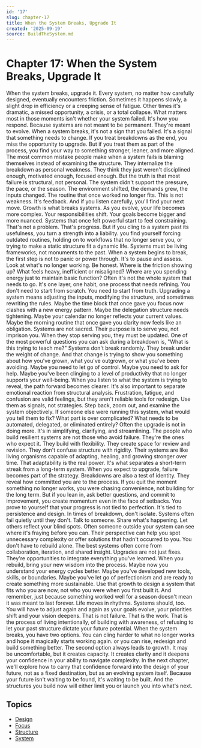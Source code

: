 ```yaml
---
id: '17'
slug: chapter-17
title: When the System Breaks, Upgrade It
created: '2025-09-19'
source: BuildTheSystem.md
---
```


# Chapter 17: When the System Breaks, Upgrade It

When the system breaks, upgrade it.
Every system, no matter how carefully designed, eventually encounters friction.
Sometimes it happens slowly, a slight drop in efficiency or a creeping sense of fatigue.
Other times it's dramatic, a missed opportunity, a crisis, or a total collapse.
What matters most in those moments isn't whether your system failed.
It's how you respond.
Because systems are not meant to be permanent.
They're meant to evolve.
When a system breaks, it's not a sign that you failed.
It's a signal that something needs to change.
If you treat breakdowns as the end, you miss the opportunity to upgrade.
But if you treat them as part of the process, you find your way to something stronger, leaner, and more aligned.
The most common mistake people make when a system fails is blaming themselves instead of examining the structure.
They internalize the breakdown as personal weakness.
They think they just weren't disciplined enough, motivated enough, focused enough.
But the truth is that most failure is structural, not personal.
The system didn't support the pressure, the pace, or the season.
The environment shifted, the demands grew, the inputs changed.
The routine that once worked no longer fits.
This is not weakness.
It's feedback.
And if you listen carefully, you'll find your next move.
Growth is what breaks systems. As you evolve, your life becomes more complex.
Your responsibilities shift.
Your goals become bigger and more nuanced.
Systems that once felt powerful start to feel constraining.
That's not a problem.
That's progress.
But if you cling to a system past its usefulness, you turn a strength into a liability. you find yourself forcing outdated routines, holding on to workflows that no longer serve you, or trying to make a static structure fit a dynamic life.
Systems must be living frameworks, not monuments to the past.
When a system begins to break, the first step is not to panic or power through.
It's to pause and assess.
Look at what's no longer working.
Be honest.
Where is the friction showing up?
What feels heavy, inefficient or misaligned?
Where are you spending energy just to maintain basic function?
Often it's not the whole system that needs to go.
It's one layer, one habit, one process that needs refining.
You don't need to start from scratch.
You need to start from truth.
Upgrading a system means adjusting the inputs, modifying the structure, and sometimes rewriting the rules.
Maybe the time block that once gave you focus now clashes with a new energy pattern.
Maybe the delegation structure needs tightening.
Maybe your calendar no longer reflects your current values.
Maybe the morning routine that once gave you clarity now feels like an obligation.
Systems are not sacred.
Their purpose is to serve you, not imprison you.
When they stop serving you, they must be updated.
One of the most powerful questions you can ask during a breakdown is, "What is this trying to teach me?" Systems don't break randomly.
They break under the weight of change.
And that change is trying to show you something about how you've grown, what you've outgrown, or what you've been avoiding.
Maybe you need to let go of control.
Maybe you need to ask for help.
Maybe you've been clinging to a level of productivity that no longer supports your well-being.
When you listen to what the system is trying to reveal, the path forward becomes clearer.
It's also important to separate emotional reaction from structural analysis.
Frustration, fatigue, and confusion are valid feelings, but they aren't reliable tools for redesign.
Use them as signals, not strategies.
Step back, zoom out, and examine the system objectively.
If someone else were running this system, what would you tell them to fix?
What part is over complicated?
What needs to be automated, delegated, or eliminated entirely?
Often the upgrade is not in doing more.
It's in simplifying, clarifying, and streamlining.
The people who build resilient systems are not those who avoid failure.
They're the ones who expect it.
They build with flexibility.
They create space for review and revision.
They don't confuse structure with rigidity.
Their systems are like living organisms capable of adapting, healing, and growing stronger over time.
That adaptability is the real power.
It's what separates a short-term streak from a long-term system.
When you expect to upgrade, failure becomes part of the strategy.
Breakdowns are also a test of identity.
They reveal how committed you are to the process.
If you quit the moment something no longer works, you were chasing convenience, not building for the long term.
But if you lean in, ask better questions, and commit to improvement, you create momentum even in the face of setbacks.
You prove to yourself that your progress is not tied to perfection.
It's tied to persistence and design.
In times of breakdown, don't isolate.
Systems often fail quietly until they don't.
Talk to someone.
Share what's happening.
Let others reflect your blind spots.
Often someone outside your system can see where it's fraying before you can.
Their perspective can help you spot unnecessary complexity or offer solutions that hadn't occurred to you.
You don't have to rebuild alone.
The best systems often come from collaboration, iteration, and shared insight.
Upgrades are not just fixes.
They're opportunities to integrate everything you've learned.
When you rebuild, bring your new wisdom into the process.
Maybe now you understand your energy cycles better.
Maybe you've developed new tools, skills, or boundaries.
Maybe you've let go of perfectionism and are ready to create something more sustainable.
Use that growth to design a system that fits who you are now, not who you were when you first built it.
And remember, just because something worked well for a season doesn't mean it was meant to last forever.
Life moves in rhythms. Systems should, too.
You will have to adjust again and again as your goals evolve, your priorities shift and your vision deepens.
That is not failure.
That is the work.
That is the process of living intentionally, of building with awareness, of refusing to let your past structure dictate your future potential.
When the system breaks, you have two options.
You can cling harder to what no longer works and hope it magically starts working again. or you can rise, redesign and build something better.
The second option always leads to growth.
It may be uncomfortable, but it creates capacity.
It creates clarity and it deepens your confidence in your ability to navigate complexity.
In the next chapter, we'll explore how to carry that confidence forward into the design of your future, not as a fixed destination, but as an evolving system itself.
Because your future isn't waiting to be found, it's waiting to be built.
And the structures you build now will either limit you or launch you into what's next.

## Topics
- [Design](docs/topics/design.md)
- [Focus](docs/topics/focus.md)
- [Structure](docs/topics/structure.md)
- [System](docs/topics/system.md)
